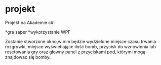 # projekt
Projekt na Akademie c#:

*gra saper
*wykorzystanie WPF


Zostanie stworzone okno,w nim będzie wydzielone miejsce czasu trwania rozgrywki, miejsce wyświetlające ilość bomb, 
przycisk do wznowienia lub resetowania gry oraz głowny panel z przyciskami pod, którymi mogą znajdowac się bomby.
